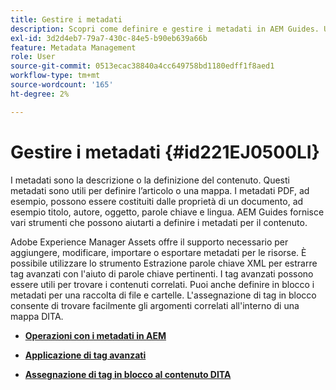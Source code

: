 ```yaml
---
title: Gestire i metadati
description: Scopri come definire e gestire i metadati in AEM Guides. Utilizza l'assegnazione tag avanzati e in blocco per trovare facilmente gli argomenti correlati in una mappa DITA.
exl-id: 3d2d4eb7-79a7-430c-84e5-b90eb639a66b
feature: Metadata Management
role: User
source-git-commit: 0513ecac38840a4cc649758bd1180edff1f8aed1
workflow-type: tm+mt
source-wordcount: '165'
ht-degree: 2%

---
```


# Gestire i metadati {#id221EJ0500LI}

I metadati sono la descrizione o la definizione del contenuto. Questi metadati sono utili per definire l’articolo o una mappa. I metadati PDF, ad esempio, possono essere costituiti dalle proprietà di un documento, ad esempio titolo, autore, oggetto, parole chiave e lingua. AEM Guides fornisce vari strumenti che possono aiutarti a definire i metadati per il contenuto.

Adobe Experience Manager Assets offre il supporto necessario per aggiungere, modificare, importare o esportare metadati per le risorse. È possibile utilizzare lo strumento Estrazione parole chiave XML per estrarre tag avanzati con l&#39;aiuto di parole chiave pertinenti. I tag avanzati possono essere utili per trovare i contenuti correlati. Puoi anche definire in blocco i metadati per una raccolta di file e cartelle. L&#39;assegnazione di tag in blocco consente di trovare facilmente gli argomenti correlati all&#39;interno di una mappa DITA.

- **[Operazioni con i metadati in AEM](metadata-dita.md)**

- **[Applicazione di tag avanzati](web-editor-smart-tagging.md)**

- **[Assegnazione di tag in blocco al contenuto DITA](map-editor-bulk-tagging.md)**
